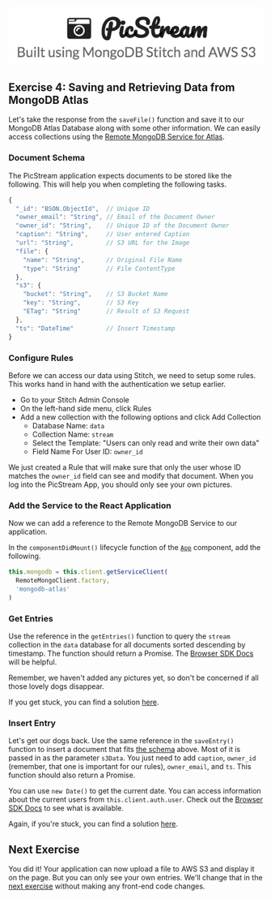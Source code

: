 ![PicStream | Built using MongoDB Stitch and AWS S3](../picstream_logo.png)

## Exercise 4: Saving and Retrieving Data from MongoDB Atlas

Let's take the response from the `saveFile()` function and save it to our MongoDB Atlas Database along with some other information. We can easily access collections using the [Remote MongoDB Service for Atlas](https://docs.mongodb.com/stitch/mongodb/).

### Document Schema

The PicStream application expects documents to be stored like the following. This will help you when completing the following tasks.

```javascript
{
  "_id": "BSON.ObjectId",  // Unique ID
  "owner_email": "String", // Email of the Document Owner
  "owner_id": "String",    // Unique ID of the Document Owner
  "caption": "String",     // User entered Caption
  "url": "String",         // S3 URL for the Image
  "file": {
    "name": "String",      // Original File Name
    "type": "String"       // File ContentType
  },
  "s3": {
    "bucket": "String",    // S3 Bucket Name
    "key": "String",       // S3 Key
    "ETag": "String"       // Result of S3 Request
  },
  "ts": "DateTime"         // Insert Timestamp
}
```

### Configure Rules

Before we can access our data using Stitch, we need to setup some rules. This works hand in hand with the authentication we setup earlier.

- Go to your Stitch Admin Console
- On the left-hand side menu, click Rules
- Add a new collection with the following options and click Add Collection
  - Database Name: `data`
  - Collection Name: `stream`
  - Select the Template: "Users can only read and write their own data"
  - Field Name For User ID: `owner_id`

We just created a Rule that will make sure that only the user whose ID matches the `owner_id` field can see and modify that document. When you log into the PicStream App, you should only see your own pictures.

### Add the Service to the React Application

Now we can add a reference to the Remote MongoDB Service to our application.

In the `componentDidMount()` lifecycle function of the [`App`][1] component, add the following.

```javascript
this.mongodb = this.client.getServiceClient(
  RemoteMongoClient.factory,
  'mongodb-atlas'
)
```

### Get Entries

Use the reference in the `getEntries()` function to query the `stream` collection in the `data` database for all documents sorted descending by timestamp. The function should return a Promise. The [Browser SDK Docs](https://docs.mongodb.com/stitch-sdks/js/4/interfaces/remotemongocollection.html) will be helpful.

Remember, we haven't added any pictures yet, so don't be concerned if all those lovely dogs disappear.

If you get stuck, you can find a solution [here](https://github.com/aydrian/workshop-picstream/blob/solution/src/App.js#L99).

### Insert Entry

Let's get our dogs back. Use the same reference in the `saveEntry()` function to insert a document that fits [the schema](#document-schema) above. Most of it is passed in as the parameter `s3Data`. You just need to add `caption`, `owner_id` (remember, that one is important for our rules), `owner_email`, and `ts`. This function should also return a Promise.

You can use `new Date()` to get the current date.
You can access information about the current users from `this.client.auth.user`. Check out the [Browser SDK Docs](https://docs.mongodb.com/stitch-sdks/js/4/interfaces/stitchauth.html#user) to see what is available.

Again, if you're stuck, you can find a solution [here](https://github.com/aydrian/workshop-picstream/blob/solution/src/App.js#L161).

## Next Exercise

You did it! Your application can now upload a file to AWS S3 and display it on the page. But you can only see your own entries. We'll change that in the [next exercise](./exercise_05.md) without making any front-end code changes.

[1]: ../../src/App.js
